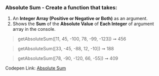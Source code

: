 ### Absolute Sum - Create a function that takes: 

1. An **Integer Array (Positive or Negative or Both)** as an argument. 
1. Shows the **Sum** of the **Absolute Value** of **Each Integer** of argument array in the console.

> getAbsoluteSum([11, 45, -100, 78, -99, -123]) ➞ 456 

> getAbsoluteSum([33, -45, -88, 12, -10]) ➞ 188

> getAbsoluteSum([78, -90, -120, 66, -55]) ➞ 409 

Codepen Link: [Absolute Sum](https://codepen.io/javascriptstudent/pen/yLYbJOx?editors=0010)